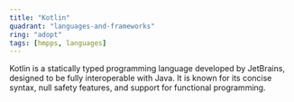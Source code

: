 ```yaml
---
title: "Kotlin"
quadrant: "languages-and-frameworks"
ring: "adopt"
tags: [hmpps, languages]
---
```


Kotlin is a statically typed programming language developed by JetBrains, designed to be fully interoperable with Java. It is known for its concise syntax, null safety features, and support for functional programming.